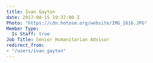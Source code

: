 ```yaml
---
title: Ivan Gayton
date: 2017-08-15 19:37:00 Z
Photo: "https://cdn.hotosm.org/website/IMG_1616.JPG"
Member Type:
  Is Staff: true
Job Title: Senior Humanitarian Advisor
redirect_from:
- "/users/ivan_gayton"
---
```



